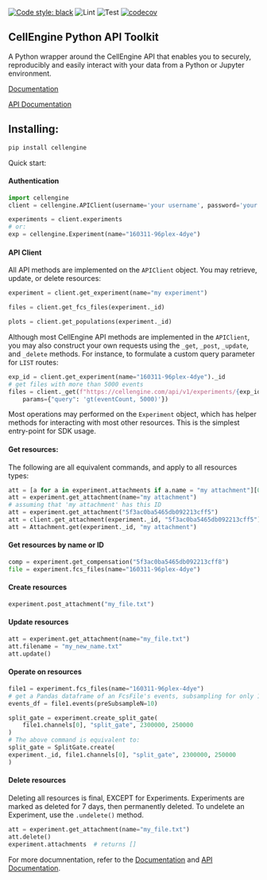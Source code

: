 [![Code style: black](https://img.shields.io/badge/code%20style-black-000000.svg)](https://github.com/psf/black)
![Lint](https://github.com/primitybio/cellengine-python-toolkit/workflows/Lint/badge.svg)
![Test](https://github.com/primitybio/cellengine-python-toolkit/workflows/Test/badge.svg)
[![codecov](https://codecov.io/gh/primitybio/cellengine-python-toolkit/branch/master/graph/badge.svg)](https://codecov.io/gh/primitybio/cellengine-python-toolkit)

CellEngine Python API Toolkit
-----

A Python wrapper around the CellEngine API that enables you to securely,
reproducibly and easily interact with your data from a Python or Jupyter
environment.

[Documentation](https://primitybio.github.io/cellengine-python-toolkit/)

[API Documentation](https://docs.cellengine.com/api/)


## Installing:
```python
pip install cellengine
```

Quick start:

#### Authentication
```python
import cellengine
client = cellengine.APIClient(username='your username', password='your password')

experiments = client.experiments
# or:
exp = cellengine.Experiment(name="160311-96plex-4dye")
```

#### API Client

All API methods are implemented on the `APIClient` object. You may retrieve,
update, or delete resources:
```python
experiment = client.get_experiment(name="my experiment")

files = client.get_fcs_files(experiment._id)

plots = client.get_populations(experiment._id)
```

Although most CellEngine API methods are implemented in the `APIClient`, you
may also construct your own requests using the `_get`, `_post`, `_update`, and
`_delete` methods. For instance, to formulate a custom query parameter for
`LIST` routes:
```python
exp_id = client.get_experiment(name="160311-96plex-4dye")._id
# get files with more than 5000 events
files = client._get(f"https://cellengine.com/api/v1/experiments/{exp_id}/fcsfiles",
	params={"query": 'gt(eventCount, 5000)'})
```

Most operations may performed on the `Experiment` object, which has helper
methods for interacting with most other resources. This is the simplest
entry-point for SDK usage.


#### Get resources:
The following are all equivalent commands, and apply to all resources types:
```python
att = [a for a in experiment.attachments if a.name = "my attachment"][0]
att = experiment.get_attachment(name="my attachment")
# assuming that 'my attachment' has this ID
att = experiment.get_attachment("5f3ac0ba5465db092213cff5")
att = client.get_attachment(experiment._id, "5f3ac0ba5465db092213cff5")
att = Attachment.get(experiment._id, "my attachment")
```

#### Get resources by name or ID
```python
comp = experiment.get_compensation("5f3ac0ba5465db092213cff8")
file = experiment.fcs_files(name="160311-96plex-4dye")
```

#### Create resources
```python
experiment.post_attachment("my_file.txt")
```

#### Update resources
```python
att = experiment.get_attachment(name="my_file.txt")
att.filename = "my_new_name.txt"
att.update()
```

#### Operate on resources
```python
file1 = experiment.fcs_files(name="160311-96plex-4dye")
# get a Pandas dataframe of an FcsFile's events, subsampling for only 10 events
events_df = file1.events(preSubsampleN=10)

split_gate = experiment.create_split_gate(
    file1.channels[0], "split_gate", 2300000, 250000
)
# The above command is equivalent to:
split_gate = SplitGate.create(
experiment._id, file1.channels[0], "split_gate", 2300000, 250000
)
```

#### Delete resources
Deleting all resources is final, EXCEPT for
Experiments. Experiments are marked as deleted for 7 days, then
permanently deleted. To undelete an Experiment, use the `.undelete()`
method.
```python
att = experiment.get_attachment(name="my_file.txt")
att.delete()
experiment.attachments  # returns []
```

For more documnentation, refer to the
[Documentation](https://primitybio.github.io/cellengine-python-toolkit/) and
[API Documentation](https://docs.cellengine.com/api/).
